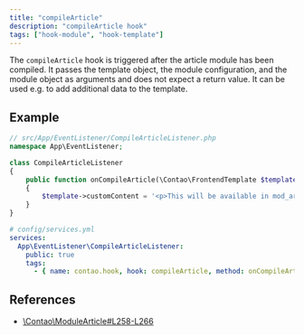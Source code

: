 ```yaml
---
title: "compileArticle"
description: "compileArticle hook"
tags: ["hook-module", "hook-template"]
---
```


The `compileArticle` hook is triggered after the article module has been compiled. 
It passes the template object, the module configuration, and the module object as 
arguments and does not expect a return value. It can be used e.g. to add additional 
data to the template.

## Example

```php
// src/App/EventListener/CompileArticleListener.php
namespace App\EventListener;

class CompileArticleListener
{
    public function onCompileArticle(\Contao\FrontendTemplate $template, array $data, \Contao\Module $module): string
    {
        $template->customContent = '<p>This will be available in mod_article.html5 via $this->customContent</p>';
    }
}
```

```yml
# config/services.yml
services:
  App\EventListener\CompileArticleListener:
    public: true
    tags:
      - { name: contao.hook, hook: compileArticle, method: onCompileArticle }
```

## References

* [\Contao\ModuleArticle#L258-L266](https://github.com/contao/contao/blob/4.7.6/core-bundle/src/Resources/contao/modules/ModuleArticle.php#L258-L266)
